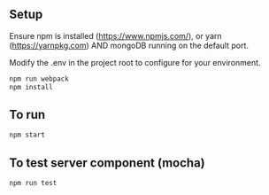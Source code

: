 ## Setup

Ensure npm is installed (https://www.npmjs.com/), or yarn (https://yarnpkg.com)
AND mongoDB running on the default port.

Modify the .env in the project root to configure for your environment.
```sh
npm run webpack
npm install
```

## To run
```sh
npm start
``` 

## To test server component (mocha)
```sh
npm run test
``` 